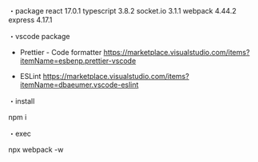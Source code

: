 ・package
react 17.0.1
typescript 3.8.2
socket.io 3.1.1
webpack 4.44.2
express 4.17.1

・vscode package

- Prettier - Code formatter
  https://marketplace.visualstudio.com/items?itemName=esbenp.prettier-vscode

- ESLint
  https://marketplace.visualstudio.com/items?itemName=dbaeumer.vscode-eslint

・install

npm i

・exec

npx webpack -w
